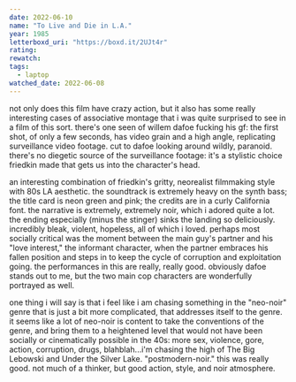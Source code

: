 ```yaml
---
date: 2022-06-10
name: "To Live and Die in L.A."
year: 1985
letterboxd_uri: "https://boxd.it/2UJt4r"
rating: 
rewatch: 
tags:
  - laptop
watched_date: 2022-06-08
---
```


not only does this film have crazy action, but it also has some really interesting cases of associative montage that i was quite surprised to see in a film of this sort. there's one seen of willem dafoe fucking his gf: the first shot, of only a few seconds, has video grain and a high angle, replicating surveillance video footage. cut to dafoe looking around wildly, paranoid. there's no diegetic source of the surveillance footage: it's a stylistic choice friedkin made that gets us into the character's head.

an interesting combination of friedkin's gritty, neorealist filmmaking style with 80s LA aesthetic. the soundtrack is extremely heavy on the synth bass; the title card is neon green and pink; the credits are in a curly California font. the narrative is extremely, extremely noir, which i adored quite a lot. the ending especially (minus the stinger) sinks the landing so deliciously. incredibly bleak, violent, hopeless, all of which i loved. perhaps most socially critical was the moment between the main guy's partner and his "love interest," the informant character, when the partner embraces his fallen position and steps in to keep the cycle of corruption and exploitation going. the performances in this are really, really good. obviously dafoe stands out to me, but the two main cop characters are wonderfully portrayed as well.

one thing i will say is that i feel like i am chasing something in the "neo-noir" genre that is just a bit more complicated, that addresses itself to the genre. it seems like a lot of neo-noir is content to take the conventions of the genre, and bring them to a heightened level that would not have been socially or cinematically possible in the 40s: more sex, violence, gore, action, corruption, drugs, blahblah...i'm chasing the high of The Big Lebowski and Under the Silver Lake. "postmodern-noir." this was really good. not much of a thinker, but good action, style, and noir atmosphere.
